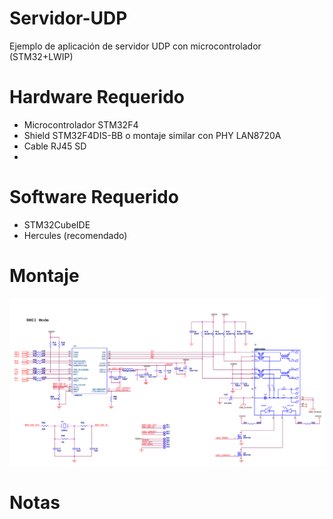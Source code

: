 # Servidor-UDP
Ejemplo de aplicación de servidor UDP con microcontrolador (STM32+LWIP)

# Hardware Requerido
- Microcontrolador STM32F4
- Shield STM32F4DIS-BB o montaje similar con PHY LAN8720A
- Cable RJ45 SD
- 
# Software Requerido
- STM32CubeIDE
- Hercules (recomendado)

#  Montaje
![alt text](https://github.com/juagald1/Servidor-UDP/blob/main/UDP_Servidor/LAN8720_ETH.PNG)

#  Notas



